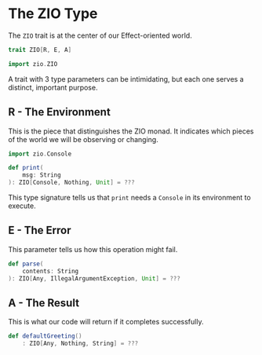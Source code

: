 # The ZIO Type
The `ZIO` trait is at the center of our Effect-oriented world.
```scala
trait ZIO[R, E, A]
```

```scala mdoc
import zio.ZIO
```
A trait with 3 type parameters can be intimidating, but each one serves a distinct, important purpose.

## R - The Environment
This is the piece that distinguishes the ZIO monad.
It indicates which pieces of the world we will be observing or changing.

```scala mdoc
import zio.Console

def print(
    msg: String
): ZIO[Console, Nothing, Unit] = ???
```
This type signature tells us that `print` needs a `Console` in its environment to execute.


## E - The Error
This parameter tells us how this operation might fail.

```scala mdoc
def parse(
    contents: String
): ZIO[Any, IllegalArgumentException, Unit] = ???
```

## A - The Result
This is what our code will return if it completes successfully.

```scala mdoc
def defaultGreeting()
    : ZIO[Any, Nothing, String] = ???
```
